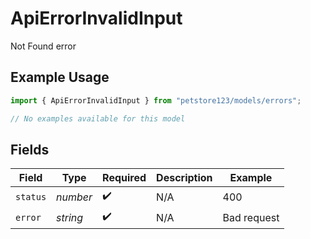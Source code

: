 # ApiErrorInvalidInput

Not Found error

## Example Usage

```typescript
import { ApiErrorInvalidInput } from "petstore123/models/errors";

// No examples available for this model
```

## Fields

| Field              | Type               | Required           | Description        | Example            |
| ------------------ | ------------------ | ------------------ | ------------------ | ------------------ |
| `status`           | *number*           | :heavy_check_mark: | N/A                | 400                |
| `error`            | *string*           | :heavy_check_mark: | N/A                | Bad request        |
